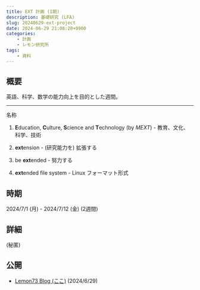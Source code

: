 ```yaml
---
title: EXT 計画 (1期)
description: 基礎研究 (LFA)
slug: 20240629-ext-project
date: 2024-06-29 21:08:20+0900
categories:
    - 計画
    - レモン研究所
tags:
    - 資料
---
```


## 概要
英語、科学、数学の能力向上を目的とした週間。

---
名称
1. **E**ducation, **C**ulture, **S**cience and **T**echnology (by *MEXT*) - 教育、文化、科学、技術

1. **ext**ension - (研究能力を) 拡張する

1. be **ext**ended - 努力する

1. **ext**ended file system - Linux フォーマット形式

## 時期
2024/7/1 (月) - 2024/7/12 (金) (2週間)

## 詳細
(秘匿)

## 公開
- [Lemon73 Blog (ここ)](./) (2024/6/29)
